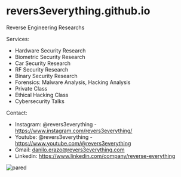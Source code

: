 # revers3everything.github.io
Reverse Engineering Researchs

Services:

  - Hardware Security Research
  - Biometric Security Research
  - Car Security Research
  - RF Security Research
  - Binary Security Research
  - Forensics: Malware Analysis, Hacking Analysis
  - Private Class
  - Ethical Hacking Class
  - Cybersecurity Talks

Contact:

  - Instagram: @revers3everything - https://www.instagram.com/revers3everything/
  - Youtube: @revers3everything - https://www.youtube.com/@revers3everything
  - Gmail: danilo.erazo@revers3everything.com
  - Linkedin: https://www.linkedin.com/company/reverse-everything
    


![pared](https://github.com/revers3everything/revers3everything.github.io/assets/164106282/bd06e219-efd9-4a20-a9a2-90ead22a07c2)
